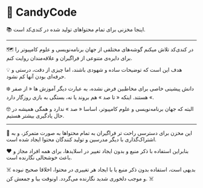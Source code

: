 # 🍭 CandyCode
📚 اینجا مخزنی برای تمام محتواهای تولید شده در کندی‌کد است.

***

🗺 در کندی‌کد تلاش میکنم گوشه‌های مختلفی از جهان برنامه‌نویسی و علوم کامپیوتر را برای دایره‌ی متنوعی از فراگیران و علاقه‌مندان روایت کنم.

💡 هدف این است که توضیحات ساده و شهودی باشند، اما چیزی از دقت، درستی و حرفه‌ای بودن آنها کم نشود.

❄️ دانش پیشینی خاصی برای مخاطبین فرض نشده، به عبارت دیگر آموزش ها « از صفر » هستند. اینکه « تا صد » هم بروند یا نه، بستگی به بازی روزگار دارد.

🤓 البته که جهان برنامه‌نویسی و علوم کامپیوتر، اساسا « صد » ندارد و همگی همیشه در حال یادگیری بیشتر هستیم.

***

🤝 این مخزن برای دسترسی راحت تر فراگیران به تمام محتواها به صورت متمرکز، و به اشتراک‌گذاری با دیگر مدرسین و تولید کنندگان محتوا ایجاد شده است.

❤️ بنابراین استفاده با ذکر منبع و بدون ایجاد تغییر در اسلایدها، برای همه افراد مجاز و باعث خوشحالی نگارنده است.

☠️ بدیهی است، استفاده بدون ذکر منبع یا با ایجاد هر تغییری در محتوا، اخلاقا صحیح نبوده و موجب دلخوری شدید نگارنده می‌گردد. اونوقت بیا و جمعش کن. ☠️
